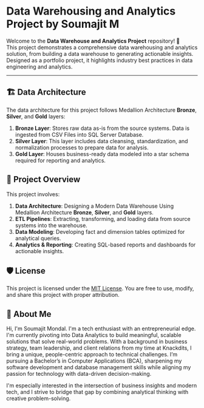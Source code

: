 # Data Warehousing and Analytics Project by Soumajit M
Welcome to the **Data Warehouse and Analytics Project** repository! 🚀  
This project demonstrates a comprehensive data warehousing and analytics solution, from building a data warehouse to generating actionable insights. Designed as a portfolio project, it highlights industry best practices in data engineering and analytics.

---
## 🏗️ Data Architecture

The data architecture for this project follows Medallion Architecture **Bronze**, **Silver**, and **Gold** layers:

1. **Bronze Layer**: Stores raw data as-is from the source systems. Data is ingested from CSV Files into SQL Server Database.
2. **Silver Layer**: This layer includes data cleansing, standardization, and normalization processes to prepare data for analysis.
3. **Gold Layer**: Houses business-ready data modeled into a star schema required for reporting and analytics.

## 📖 Project Overview

This project involves:

1. **Data Architecture**: Designing a Modern Data Warehouse Using Medallion Architecture **Bronze**, **Silver**, and **Gold** layers.
2. **ETL Pipelines**: Extracting, transforming, and loading data from source systems into the warehouse.
3. **Data Modeling**: Developing fact and dimension tables optimized for analytical queries.
4. **Analytics & Reporting**: Creating SQL-based reports and dashboards for actionable insights.



## 🛡️ License

This project is licensed under the [MIT License](LICENSE). You are free to use, modify, and share this project with proper attribution.

## 🌟 About Me

Hi, I'm Soumajit Mondal. I'm a tech enthusiast with an entrepreneurial edge. I'm currently pivoting into Data Analytics to build meaningful, scalable solutions that solve real-world problems.
With a background in business strategy, team leadership, and client relations from my time at Knackdits, I bring a unique, people-centric approach to technical challenges. I’m pursuing a Bachelor’s in Computer Applications (BCA), sharpening my software development and database management skills while aligning my passion for technology with data-driven decision-making.

I'm especially interested in the intersection of business insights and modern tech, and I strive to bridge that gap by combining analytical thinking with creative problem-solving.
